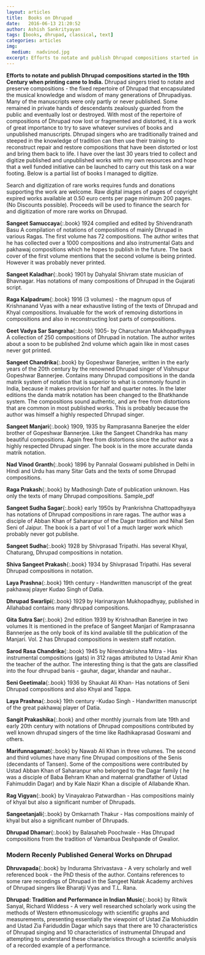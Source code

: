 ```yaml
---
layout: articles
title:  Books on Dhrupad
date:   2016-06-13 21:20:52
author: Ashish Sankrityayan
tags: [books, dhrupad, classical, text]
categories: articles
img:
  medium:  nadvinod.jpg
excerpt: Efforts to notate and publish Dhrupad compositions started in the 19th Century when printing came to India. Dhrupad singers tried to notate and preserve compositions - the fixed repertoire of Dhrupad that encapsulated the musical knowledge and wisdom of many generations of Dhrupadiyas.
---
```

**Efforts to notate and publish Dhrupad compositions started in the 19th Century when printing came to India.** Dhrupad singers tried to notate and preserve compositions - the fixed repertoire of Dhrupad that encapsulated the musical knowledge and wisdom of many generations of Dhrupadiyas. Many of the manuscripts were only partly or never published. Some remained in private hands of descendants zealously guarded from the public and eventually lost or destroyed. With most of the repertoire of compositions of Dhrupad now lost or fragmented and distorted, it is a work of great importance to try to save whatever survives of books and unpublished manuscripts. Dhrupad singers who are traditionally trained and steeped in the knowledge of tradition can then use their training to reconstruct repair and restore compositions that have been distorted or lost and bring them back to life. I have over the last 30 years tried to collect and digitize published and unpublished works with my own resources and hope that a well funded initiative can be launched to carry out this task on a war footing. Below is a partial list of books I managed to digitize.

Search and digitization of rare works requires funds and donations supporting the work are welcome. Raw digital images of pages of copyright expired works available at 0.50 euro cents per page minimum 200 pages. (No Discounts possible). Proceeds will be used to finance the search for and digitization of more rare works on Dhrupad.

**Sangeet Samuccaya**{:.book} 1924 complied and edited by Shivendranath Basu A compilation of notations of compositions of mainly Dhrupad in various Ragas. The first volume has 72 compositions. The author writes that he has collected over a 1000 compositions and also instrumental Gats and pakhawaj compositions which he hopes to publish in the future. The back cover of the first volume mentions that the second volume is being printed. However it was probably never printed.

**Sangeet Kaladhar**{:.book} 1901 by Dahyalal Shivram state musician of Bhavnagar. Has notations of many compositions of Dhrupad in the Gujarati script.

**Raga Kalpadrum**{:.book} 1916 (3 volumes) - the magnum opus of Krishnanand Vyas with a near exhaustive listing of the texts of Dhrupad and Khyal compositions. Invaluable for the work of removing distortions in compositions and also in reconstructing lost parts of compositions.

**Geet Vadya Sar Sangraha**{:.book} 1905- by Charucharan Mukhopadhyaya A collection of 250 compositions of Dhrupad in notation. The author writes about a soon to be published 2nd volume which again like in most cases never got printed.

**Sangeet Chandrika**{:.book} by Gopeshwar Banerjee,  written in the early years of the 20th century by the renowned Dhrupad singer of Vishnupur Gopeshwar Bannerjee. Contains many  Dhrupad compositions in the danda matrik  system of notation that is superior to what is commonly found in India, because it makes provision for half and quarter  notes. In the later editions the danda matrik notation has been changed to the Bhatkhande system. The compositions sound authentic, and are free from distortions that are common in most published works. This is  probably because the author was himself a highly respected Dhrupad singer.

**Sangeet Manjari**{:.book} 1909, 1935 by Ramprasanna Banerjee the elder brother of Gopeshwar Bannerjee. Like the Sangeet Chandrika has many beautiful compositions. Again free from distortions since the author was a highly respected Dhrupad singer. The book is in the more accurate danda matrik notation.

**Nad Vinod Granth**{:.book} 1896 by Pannalal Goswami published in Delhi in Hindi and Urdu  has many  Sitar Gats  and the texts of some Dhrupad compositions.

**Raga Prakash**{:.book} by Madhosingh Date of publication unknown. Has only the texts of many Dhrupad compositions. Sample_pdf

**Sangeet Sudha Sagar**{:.book} early 1950s by Prankrishna Chattopadhyaya has notations of Dhrupad compositions in rare ragas. The author was a disciple of Abban Khan of Saharanpur of the Dagar tradition and Nihal Sen Seni of Jaipur. The book is a part of vol 1 of a much larger work which probably never got publishe.

**Sangeet Sudha**{:.book} 1928 by Shivprasad Tripathi. Has several Khyal, Chaturang, Dhrupad compositions in notation.

**Shiva Sangeet Prakash**{:.book} 1934 by Shivprasad Tripathi. Has several Dhrupad compositions in notation.

**Laya Prashna**{:.book} 19th century - Handwritten manuscript of the great pakhawaj player Kudao Singh of Datia.

**Dhrupad Swarlipi**{:.book} 1929 by Harinarayan Mukhopadhyay, published in Allahabad contains many dhrupad  compositions.

**Gita Sutra Sar**{:.book} 2nd edition 1939 by Krishnadhan Banerjee in two volumes It is mentioned in the preface of Sangeet Manjari of Ramprasanna Bannerjee as the only book of its kind available till the publication of the Manjari. Vol. 2 has Dhrupad compositions in western staff notation.

**Sarod Rasa Chandrika**{:.book} 1945 by Nirendrakrishna Mitra - Has instrumental compositions (gats) in 312 ragas attributed to Ustad Amir Khan the teacher of the author. The interesting thing is that the gats are classified into the four dhrupad banis - gauhar, dagar, khandar and nauhar..

**Seni Geetimala**{:.book} 1936 by Shaukat Ali Khan- Has notations of Seni Dhrupad compositions and also Khyal and Tappa.

**Laya Prashna**{:.book} 19th century -Kudao Singh - Handwritten manuscript of the great pakhawaj player of Datia.

**Sangit Prakashika**{:.book} and other monthly journals from late 19th and early 20th century with notations of Dhrupad compositions contributed by well known dhrupad singers of the time like Radhikaprasad Goswami and others.

**Marifunnagamat**{:.book} by Nawab Ali Khan in three volumes. The second and third volumes have many fine Dhrupad compositions of the Senis (decendants of Tansen). Some of the compositions were contributed by Ustad Abban Khan of Saharanpur who belonged to the Dagar family ( he was a disciple of Baba Behram Khan and maternal grandfather of Ustad Fahimuddin Dagar) and by Kale Nazir Khan a disciple of Allabande Khan.

**Rag Vigyan**{:.book} by Vinayakrao Patwardhan - Has compositions mainly of khyal but also a significant number of Dhrupads.

**Sangeetanjali**{:.book} by Omkarnath Thakur - Has compositions mainly of khyal but also a significant number of Dhrupads.

**Dhrupad Dhamar**{:.book} by Balasaheb Poochwale - Has Dhrupad compositions from the tradition of Vamanbua Deshpande of Gwalior.

<h3>Modern Recenly Published General Works on Dhrupad</h3>

**Dhruvapada**{:.book} by Indurama Shrivastava - A very scholarly and well referenced book - the PhD thesis of the author. Contains references to some rare recordings of Dhrupad in the Sangeet Natak Academy archives of Dhrupad singers like Bharatji Vyas and T.L. Rana.

**Dhrupad: Tradition and Performance in Indian Music**{:.book} by Ritwik Sanyal, Richard Widdess - A very well researched scholarly work using the methods of Western ethnomusicology with scientific graphs and measurements, presenting essentially the viewpoint of Ustad Zia Mohiuddin and Ustad Zia Fariduddin Dagar which says that there are 10 characteristics of Dhrupad singing and 10 characteristics of instrumental Dhrupad and attempting to understand these characteristics through a scientific analysis of a recorded example of a performance.
